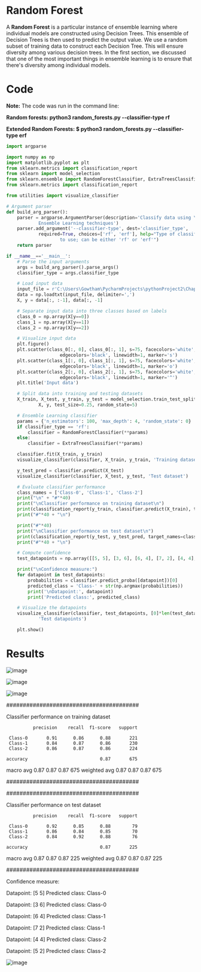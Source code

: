 # Random Forest
A **Random Forest** is a particular instance of ensemble learning where individual models are
constructed using Decision Trees. This ensemble of Decision Trees is then used to predict the
output value. We use a random subset of training data to construct each Decision Tree. This
will ensure diversity among various decision trees. In the first section, we discussed that one of
the most important things in ensemble learning is to ensure that there's diversity among
individual models.

# Code

**Note:** The code was run in the command line:

**Random forests: python3 random_forests.py --classifier-type rf**

**Extended Random Forests: $ python3 random_forests.py --classifier-type erf**

```py
import argparse

import numpy as np
import matplotlib.pyplot as plt
from sklearn.metrics import classification_report
from sklearn import model_selection
from sklearn.ensemble import RandomForestClassifier, ExtraTreesClassifier
from sklearn.metrics import classification_report

from utilities import visualize_classifier

# Argument parser
def build_arg_parser():
    parser = argparse.ArgumentParser(description='Classify data using \
            Ensemble Learning techniques')
    parser.add_argument('--classifier-type', dest='classifier_type',
            required=True, choices=['rf', 'erf'], help="Type of classifier \
                    to use; can be either 'rf' or 'erf'")
    return parser

if __name__=='__main__':
    # Parse the input arguments
    args = build_arg_parser().parse_args()
    classifier_type = args.classifier_type

    # Load input data
    input_file = r'C:\Users\Gowtham\PycharmProjects\pythonProject2\Chapter3\data_random_forests.txt'
    data = np.loadtxt(input_file, delimiter=',')
    X, y = data[:, :-1], data[:, -1]

    # Separate input data into three classes based on labels
    class_0 = np.array(X[y==0])
    class_1 = np.array(X[y==1])
    class_2 = np.array(X[y==2])

    # Visualize input data
    plt.figure()
    plt.scatter(class_0[:, 0], class_0[:, 1], s=75, facecolors='white',
                    edgecolors='black', linewidth=1, marker='s')
    plt.scatter(class_1[:, 0], class_1[:, 1], s=75, facecolors='white',
                    edgecolors='black', linewidth=1, marker='o')
    plt.scatter(class_2[:, 0], class_2[:, 1], s=75, facecolors='white',
                    edgecolors='black', linewidth=1, marker='^')
    plt.title('Input data')

    # Split data into training and testing datasets
    X_train, X_test, y_train, y_test = model_selection.train_test_split(
            X, y, test_size=0.25, random_state=5)

    # Ensemble Learning classifier
    params = {'n_estimators': 100, 'max_depth': 4, 'random_state': 0}
    if classifier_type == 'rf':
        classifier = RandomForestClassifier(**params)
    else:
        classifier = ExtraTreesClassifier(**params)

    classifier.fit(X_train, y_train)
    visualize_classifier(classifier, X_train, y_train, 'Training dataset')

    y_test_pred = classifier.predict(X_test)
    visualize_classifier(classifier, X_test, y_test, 'Test dataset')

    # Evaluate classifier performance
    class_names = ['Class-0', 'Class-1', 'Class-2']
    print("\n" + "#"*40)
    print("\nClassifier performance on training dataset\n")
    print(classification_report(y_train, classifier.predict(X_train), target_names=class_names))
    print("#"*40 + "\n")

    print("#"*40)
    print("\nClassifier performance on test dataset\n")
    print(classification_report(y_test, y_test_pred, target_names=class_names))
    print("#"*40 + "\n")

    # Compute confidence
    test_datapoints = np.array([[5, 5], [3, 6], [6, 4], [7, 2], [4, 4], [5, 2]])

    print("\nConfidence measure:")
    for datapoint in test_datapoints:
        probabilities = classifier.predict_proba([datapoint])[0]
        predicted_class = 'Class-' + str(np.argmax(probabilities))
        print('\nDatapoint:', datapoint)
        print('Predicted class:', predicted_class)

    # Visualize the datapoints
    visualize_classifier(classifier, test_datapoints, [0]*len(test_datapoints),
            'Test datapoints')

    plt.show()
```

# Results

![image](https://user-images.githubusercontent.com/84629235/149800201-abe6a293-534d-420b-b935-8efb80965504.png)

![image](https://user-images.githubusercontent.com/84629235/149800300-08cbb930-b1d6-40c9-bd80-8b1cd0305220.png)

![image](https://user-images.githubusercontent.com/84629235/149800585-cb83e64c-70c0-4c10-9c37-60a5a8d6f436.png)

########################################

Classifier performance on training dataset

              precision    recall  f1-score   support

     Class-0       0.91      0.86      0.88       221
     Class-1       0.84      0.87      0.86       230
     Class-2       0.86      0.87      0.86       224

    accuracy                           0.87       675
   macro avg       0.87      0.87      0.87       675
weighted avg       0.87      0.87      0.87       675

########################################

########################################

Classifier performance on test dataset

              precision    recall  f1-score   support

     Class-0       0.92      0.85      0.88        79
     Class-1       0.86      0.84      0.85        70
     Class-2       0.84      0.92      0.88        76

    accuracy                           0.87       225
   macro avg       0.87      0.87      0.87       225
weighted avg       0.87      0.87      0.87       225

########################################


Confidence measure:

Datapoint: [5 5]
Predicted class: Class-0

Datapoint: [3 6]
Predicted class: Class-0

Datapoint: [6 4]
Predicted class: Class-1

Datapoint: [7 2]
Predicted class: Class-1

Datapoint: [4 4]
Predicted class: Class-2

Datapoint: [5 2]
Predicted class: Class-2

![image](https://user-images.githubusercontent.com/84629235/149801221-135adc9c-f589-4cd7-99db-4920324b0d7a.png)

